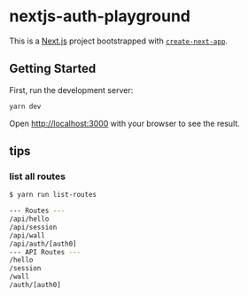# nextjs-auth-playground

This is a [Next.js](https://nextjs.org/) project bootstrapped with [`create-next-app`](https://github.com/vercel/next.js/tree/canary/packages/create-next-app).

## Getting Started

First, run the development server:

```sh
yarn dev
```

Open [http://localhost:3000](http://localhost:3000) with your browser to see the result.

## tips

### list all routes

```sh
$ yarn run list-routes

--- Routes ---
/api/hello
/api/session
/api/wall
/api/auth/[auth0]
--- API Routes ---
/hello
/session
/wall
/auth/[auth0]
```
